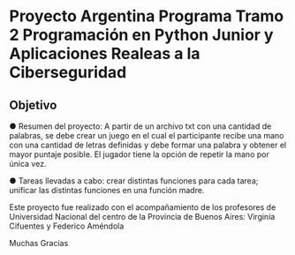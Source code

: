 # Proyecto Argentina Programa Tramo 2 Programación en Python Junior y Aplicaciones Realeas a la Ciberseguridad

## Objetivo

● Resumen del proyecto: A partir de un archivo txt con una cantidad de palabras, se debe crear
un juego en el cual el participante recibe una mano con una cantidad de letras definidas y debe
formar una palabra y obtener el mayor puntaje posible. El jugador tiene la opción de repetir la
mano por única vez.

● Tareas llevadas a cabo: crear distintas funciones para cada tarea; unificar las distintas
funciones en una función madre.

Este proyecto fue realizado con el acompañamiento de los profesores de Universidad Nacional del centro de la Provincia de Buenos Aires: Virginia Cifuentes y Federico Améndola 


Muchas Gracias

